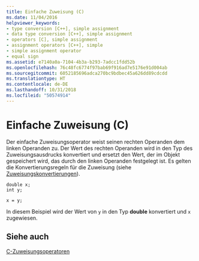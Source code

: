 ```yaml
---
title: Einfache Zuweisung (C)
ms.date: 11/04/2016
helpviewer_keywords:
- type conversion [C++], simple assignment
- data type conversion [C++], simple assignment
- operators [C], simple assignment
- assignment operators [C++], simple
- simple assignment operator
- equal sign
ms.assetid: e7140a0a-7104-4b3a-b293-7adcc1fdd52b
ms.openlocfilehash: 76c48fc6774f97bab69f916ad7e5176e91d004ab
ms.sourcegitcommit: 6052185696adca270bc9bdbec45a626dd89cdcdd
ms.translationtype: HT
ms.contentlocale: de-DE
ms.lasthandoff: 10/31/2018
ms.locfileid: "50574914"
---
```

# <a name="simple-assignment-c"></a>Einfache Zuweisung (C)

Der einfache Zuweisungsoperator weist seinen rechten Operanden dem linken Operanden zu. Der Wert des rechten Operanden wird in den Typ des Zuweisungsausdrucks konvertiert und ersetzt den Wert, der im Objekt gespeichert wird, das durch den linken Operanden festgelegt ist. Es gelten die Konvertierungsregeln für die Zuweisung (siehe [Zuweisungskonvertierungen](../c-language/assignment-conversions.md)).

```
double x;
int y;

x = y;
```

In diesem Beispiel wird der Wert von `y` in den Typ **double** konvertiert und `x` zugewiesen.

## <a name="see-also"></a>Siehe auch

[C-Zuweisungsoperatoren](../c-language/c-assignment-operators.md)
